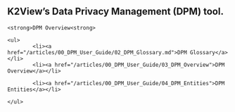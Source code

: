 

## K2View’s Data Privacy Management (DPM) tool. 

```
<strong>DPM Overview<strong>
        
<ul>
        <li><a href="/articles/00_DPM_User_Guide/02_DPM_Glossary.md">DPM Glossary</a></li>
        <li><a href="/articles/00_DPM_User_Guide/03_DPM_Overview">DPM Overview</a></li>
        
        <li><a href="/articles/00_DPM_User_Guide/04_DPM_Entities">DPM Entities</a></li>
        
</ul>
```

